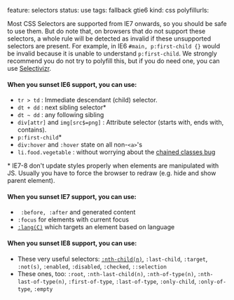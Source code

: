 feature: selectors
status: use
tags: fallback gtie6
kind: css
polyfillurls:

Most CSS Selectors are supported from IE7 onwards, so you should be safe to use them. But do note that, on browsers that do not support these selectors, a whole rule will be detected as invalid if these unsupported selectors are present. For example, in IE6 `#main, p:first-child {}` would be invalid because it is unable to understand `p:first-child`. We strongly recommend you do not try to polyfill this, but if you do need one, you can use [Selectivizr](http://selectivizr.com/).

#### When you sunset IE6 support, you can use:

* `tr > td` : Immediate descendant (child) selector.
* `dt + dd` : next sibling selector*
* `dt ~ dd` : any following sibling
* `div[attr]` and `img[src$=png]` : Attribute selector (starts with, ends with, contains).
* `p:first-child`*
* `div:hover` and `:hover` state on all non-`<a>`'s
* `li.food.vegetable` : without worrying about the [chained classes bug](http://paulirish.com/2008/the-two-css-selector-bugs-in-ie6/)

\* IE7-8 don't update styles properly when elements are manipulated with JS. Usually you have to force the browser to redraw (e.g. hide and show parent element).

#### When you sunset IE7 support, you can use:

* ` :before, :after` and generated content
* `:focus` for elements with current focus
* <a href="http://www.w3.org/TR/selectors/#lang-pseudo">`:lang(C)`</a> which targets an element based on language

#### When you sunset IE8 support, you can use:

* These very useful selectors: <a href="http://css-tricks.com/how-nth-child-works/">`:nth-child(n)`</a>, `:last-child`, `:target`, `:not(s)`, `:enabled`, `:disabled`, `:checked`, `::selection`
* These ones, too: `:root`, `:nth-last-child(n)`, `:nth-of-type(n)`, `:nth-last-of-type(n)`, `:first-of-type`, `:last-of-type`, `:only-child`, `:only-of-type`, `:empty`

<!--

Resources:

* http://coding.smashingmagazine.com/2009/10/14/css-differences-in-internet-explorer-6-7-and-8/
* http://www.bennadel.com/blog/2306-What-CSS-Properties-Are-Supported-When-You-Drop-IE6-Support.htm
* http://analogysoft.com/learning/ui-hulk-out/#beyondie6
* http://msdn.microsoft.com/en-us/library/cc351024(v=vs.85).aspx#selectors
* http://www.quirksmode.org/css/contents.html
* http://www.impressivewebs.com/browser-support-css3-selectors/

	[].forEach.call( document.querySelectorAll('td'), function(elem){
	  if (elem.innerText.trim() == 'No') elem.style.backgroundColor = 'red';
	  if (elem.innerText.trim() == 'Yes') elem.style.backgroundColor = 'green';
	});

-->
